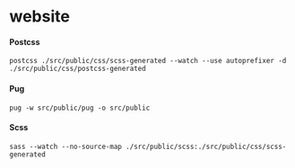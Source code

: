# website

#### Postcss
```
postcss ./src/public/css/scss-generated --watch --use autoprefixer -d ./src/public/css/postcss-generated
```

#### Pug
```
pug -w src/public/pug -o src/public
```

#### Scss
```
sass --watch --no-source-map ./src/public/scss:./src/public/css/scss-generated
```
